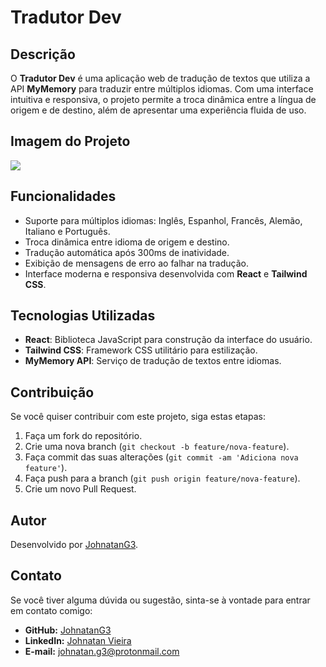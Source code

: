 # Tradutor Dev

## Descrição

O **Tradutor Dev** é uma aplicação web de tradução de textos que utiliza a API **MyMemory** para traduzir entre múltiplos idiomas. Com uma interface intuitiva e responsiva, o projeto permite a troca dinâmica entre a língua de origem e de destino, além de apresentar uma experiência fluida de uso.

## Imagem do Projeto

![](https://i.ibb.co/D88v7xx/Sem-t-tulo.png)

## Funcionalidades

- Suporte para múltiplos idiomas: Inglês, Espanhol, Francês, Alemão, Italiano e Português.
- Troca dinâmica entre idioma de origem e destino.
- Tradução automática após 300ms de inatividade.
- Exibição de mensagens de erro ao falhar na tradução.
- Interface moderna e responsiva desenvolvida com **React** e **Tailwind CSS**.

## Tecnologias Utilizadas

- **React**: Biblioteca JavaScript para construção da interface do usuário.
- **Tailwind CSS**: Framework CSS utilitário para estilização.
- **MyMemory API**: Serviço de tradução de textos entre idiomas.

## Contribuição

Se você quiser contribuir com este projeto, siga estas etapas:

1. Faça um fork do repositório.
2. Crie uma nova branch (`git checkout -b feature/nova-feature`).
3. Faça commit das suas alterações (`git commit -am 'Adiciona nova feature'`).
4. Faça push para a branch (`git push origin feature/nova-feature`).
5. Crie um novo Pull Request.

## Autor

Desenvolvido por [JohnatanG3](https://github.com/JohnatanG3).

## Contato

Se você tiver alguma dúvida ou sugestão, sinta-se à vontade para entrar em contato comigo:

- **GitHub:** [JohnatanG3](https://github.com/JohnatanG3)
- **LinkedIn:** [Johnatan Vieira](https://www.linkedin.com/in/johnatan-vieira-a602542aa/)
- **E-mail:** johnatan.g3@protonmail.com

